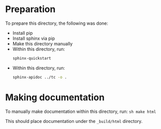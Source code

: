 # Preparation

To prepare this directory, the following was done:
 * Install pip
 * Install sphinx via pip
 * Make this directory manually
 * Within this directory, run:
    ```sh
    sphinx-quickstart
    ```
 * Within this directory, run:
    ```sh
    sphinx-apidoc ../tc -o .
    ```

# Making documentation
To manually make documentation within this directory, run:
    ```sh
    make html
    ```

This should place documentation under the `_build/html` directory.
